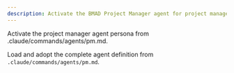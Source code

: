 ```yaml
---
description: Activate the BMAD Project Manager agent for project management tasks
---
```


Activate the project manager agent persona from .claude/commands/agents/pm.md.

Load and adopt the complete agent definition from `.claude/commands/agents/pm.md`.